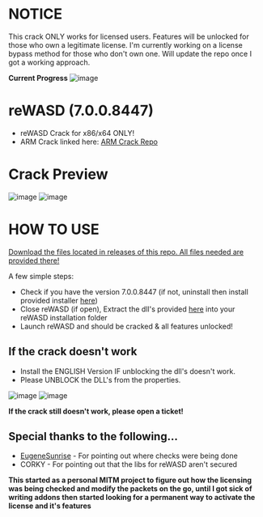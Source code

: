 # NOTICE
This crack ONLY works for licensed users. Features will be unlocked for those who own a legitimate license.
I'm currently working on a license bypass method for those who don't own one.
Will update the repo once I got a working approach.

**Current Progress**
![image](https://github.com/RedDot-3ND7355/reWASD/assets/6676924/dd1824de-9717-4995-834f-15cc1e795f6f)

# reWASD (7.0.0.8447)
- reWASD Crack for x86/x64 ONLY!
- ARM Crack linked here: [ARM Crack Repo](https://github.com/EugeneSunrise/reWASD)

# Crack Preview

![image](https://github.com/RedDot-3ND7355/reWASD/assets/6676924/99878f34-03e0-4147-a7d0-042feaf8681b)
![image](https://github.com/RedDot-3ND7355/reWASD/assets/6676924/8e443283-abd5-4ad5-876c-8bd25705e346)

# HOW TO USE
[Download the files located in releases of this repo. All files needed are provided there!](https://github.com/RedDot-3ND7355/reWASD/releases)

A few simple steps:
- Check if you have the version 7.0.0.8447 (if not, uninstall then install provided installer [here](https://github.com/RedDot-3ND7355/reWASD/releases))
- Close reWASD (if open), Extract the dll's provided [here](https://github.com/RedDot-3ND7355/reWASD/releases) into your reWASD installation folder
- Launch reWASD and should be cracked & all features unlocked!

## If the crack doesn't work
- Install the ENGLISH Version IF unblocking the dll's doesn't work.
- Please UNBLOCK the DLL's from the properties.

![image](https://github.com/RedDot-3ND7355/reWASD/assets/6676924/24730f03-b42a-4257-ae2e-eaf2c7325966)
![image](https://github.com/RedDot-3ND7355/reWASD/assets/6676924/7e4e8273-aef2-441f-9218-7c1f6f114619)

**If the crack still doesn't work, please open a ticket!**

## Special thanks to the following...
- [EugeneSunrise](https://github.com/EugeneSunrise) - For pointing out where checks were being done
- CORKY - For pointing out that the libs for reWASD aren't secured

**This started as a personal MITM project to figure out how the licensing was being checked and modify the packets on the go, until I got sick of writing addons then started looking for a permanent way to activate the license and it's features**
